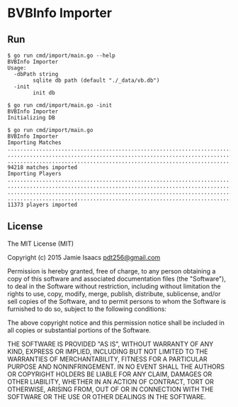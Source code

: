 # BVBInfo Importer

## Run

```
$ go run cmd/import/main.go --help
BVBInfo Importer
Usage:
  -dbPath string
        sqlite db path (default "./_data/vb.db")
  -init
        init db
```

```
$ go run cmd/import/main.go -init
BVBInfo Importer
Initializing DB
```

```
$ go run cmd/import/main.go
BVBInfo Importer
Importing Matches
...............................................................................
...............................................................................
...............................................................................
94218 matches imported
Importing Players
...............................................................................
...............................................................................
...............................................................................
...............................................................................
11373 players imported
```

## License

The MIT License (MIT)

Copyright (c) 2015 Jamie Isaacs <pdt256@gmail.com>

Permission is hereby granted, free of charge, to any person obtaining a copy
of this software and associated documentation files (the "Software"), to deal
in the Software without restriction, including without limitation the rights
to use, copy, modify, merge, publish, distribute, sublicense, and/or sell
copies of the Software, and to permit persons to whom the Software is
furnished to do so, subject to the following conditions:

The above copyright notice and this permission notice shall be included in
all copies or substantial portions of the Software.

THE SOFTWARE IS PROVIDED "AS IS", WITHOUT WARRANTY OF ANY KIND, EXPRESS OR
IMPLIED, INCLUDING BUT NOT LIMITED TO THE WARRANTIES OF MERCHANTABILITY,
FITNESS FOR A PARTICULAR PURPOSE AND NONINFRINGEMENT. IN NO EVENT SHALL THE
AUTHORS OR COPYRIGHT HOLDERS BE LIABLE FOR ANY CLAIM, DAMAGES OR OTHER
LIABILITY, WHETHER IN AN ACTION OF CONTRACT, TORT OR OTHERWISE, ARISING FROM,
OUT OF OR IN CONNECTION WITH THE SOFTWARE OR THE USE OR OTHER DEALINGS IN
THE SOFTWARE.
